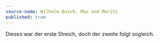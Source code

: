 ```yaml
---
source-name: Wilhelm Busch, Max und Moritz
published: true
---
```


<p>Dieses war der erste Streich, doch der zweite folgt sogleich.</p>


